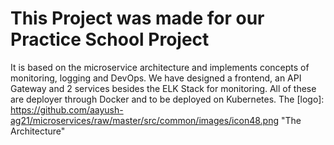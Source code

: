 # This Project was made for our Practice School Project

It is based on the microservice architecture and implements concepts of monitoring, logging and DevOps.
We have designed a frontend, an API Gateway and 2 services besides the ELK Stack for monitoring. All of these are deployer through Docker and to be deployed on Kubernetes. 
The [logo]: https://github.com/aayush-ag21/microservices/raw/master/src/common/images/icon48.png "The Architecture"
